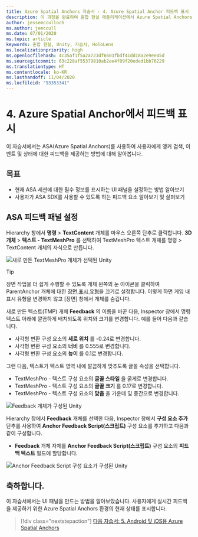```yaml
---
title: Azure Spatial Anchors 자습서 - 4. Azure Spatial Anchor 피드백 표시
description: 이 과정을 완료하여 혼합 현실 애플리케이션에서 Azure Spatial Anchors의 피드백을 표시하는 방법을 알아봅니다.
author: jessemcculloch
ms.author: jemccull
ms.date: 07/01/2020
ms.topic: article
keywords: 혼합 현실, Unity, 자습서, HoloLens
ms.localizationpriority: high
ms.openlocfilehash: 4c35af1f5a2a723df6603fbdf41dd18a2e9ee45d
ms.sourcegitcommit: 63c228af55379810ab2ee4f09f20eded1bb76229
ms.translationtype: HT
ms.contentlocale: ko-KR
ms.lasthandoff: 11/04/2020
ms.locfileid: "93353341"
---
```

# <a name="4-displaying-feedback-from-azure-spatial-anchors"></a>4. Azure Spatial Anchor에서 피드백 표시

이 자습서에서는 ASA(Azure Spatial Anchors)를 사용하여 사용자에게 앵커 검색, 이벤트 및 상태에 대한 피드백을 제공하는 방법에 대해 알아봅니다.

## <a name="objectives"></a>목표

* 현재 ASA 세션에 대한 필수 정보를 표시하는 UI 패널을 설정하는 방법 알아보기
* 사용자가 ASA SDK를 사용할 수 있도록 하는 피드백 요소 알아보기 및 살펴보기

## <a name="setting-up-asa-feedback-panel"></a>ASA 피드백 패널 설정

Hierarchy 창에서 **명령** > **TextContent** 개체를 마우스 오른쪽 단추로 클릭합니다. **3D 개체** > **텍스트 - TextMeshPro** 를 선택하여 TextMeshPro 텍스트 개체를 명령 > TextContent 개체의 자식으로 만듭니다.

![새로 만든 TextMeshPro 개체가 선택된 Unity](images/mr-learning-asa/asa-04-section1-step1-1.png)

> [!TIP]
> 장면 작업을 더 쉽게 수행할 수 있도록 개체 왼쪽의 눈 아이콘을 클릭하여 ParentAnchor 개체에 대한 <a href="https://docs.unity3d.com/Manual/SceneVisibility.html" target="_blank">장면 표시 유형</a>을 끄기로 설정합니다. 이렇게 하면 게임 내 표시 유형을 변경하지 않고 [장면] 창에서 개체를 숨깁니다.

새로 만든 텍스트(TMP) 개체 **Feedback** 의 이름을 바꾼 다음, Inspector 창에서 명령 텍스트 아래에 깔끔하게 배치되도록 위치와 크기를 변경합니다. 예를 들어 다음과 같습니다.

* 사각형 변환 구성 요소의 **세로 위치** 를 -0.24로 변경합니다.
* 사각형 변환 구성 요소의 **너비** 를 0.555로 변경합니다.
* 사각형 변환 구성 요소의 **높이** 를 0.1로 변경합니다.

그런 다음, 텍스트가 텍스트 영역 내에 깔끔하게 맞추도록 글꼴 속성을 선택합니다.

* TextMeshPro - 텍스트 구성 요소의 **글꼴 스타일** 을 굵게로 변경합니다.
* TextMeshPro - 텍스트 구성 요소의 **글꼴 크기** 를 0.17로 변경합니다.
* TextMeshPro - 텍스트 구성 요소의 **맞춤** 을 가운데 및 중간으로 변경합니다.

![Feedback 개체가 구성된 Unity](images/mr-learning-asa/asa-04-section1-step1-2.png)

Hierarchy 창에서 **Feedback** 개체를 선택한 다음, Inspector 창에서 **구성 요소 추가** 단추를 사용하여 **Anchor Feedback Script(스크립트)** 구성 요소를 추가하고 다음과 같이 구성합니다.

* **Feedback** 개체 자체를 **Anchor Feedback Script(스크립트)** 구성 요소의 **피드백 텍스트** 필드에 할당합니다.

![Anchor Feedback Script 구성 요소가 구성된 Unity](images/mr-learning-asa/asa-04-section1-step1-3.png)

## <a name="congratulations"></a>축하합니다.

이 자습서에서는 UI 패널을 만드는 방법을 알아보았습니다. 사용자에게 실시간 피드백을 제공하기 위한 Azure Spatial Anchors 환경의 현재 상태를 표시합니다.

> [!div class="nextstepaction"]
> [다음 자습서: 5. Android 및 iOS용 Azure Spatial Anchors](mr-learning-asa-05.md)
